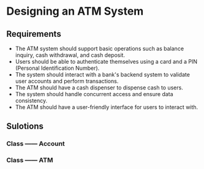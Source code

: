 # Designing an ATM System
## Requirements
+ The ATM system should support basic operations such as balance inquiry, cash withdrawal, and cash deposit.
+ Users should be able to authenticate themselves using a card and a PIN (Personal Identification Number).
+ The system should interact with a bank's backend system to validate user accounts and perform transactions.
+ The ATM should have a cash dispenser to dispense cash to users.
+ The system should handle concurrent access and ensure data consistency.
+ The ATM should have a user-friendly interface for users to interact with.

## Sulotions

### Class —— Account




### Class —— ATM
